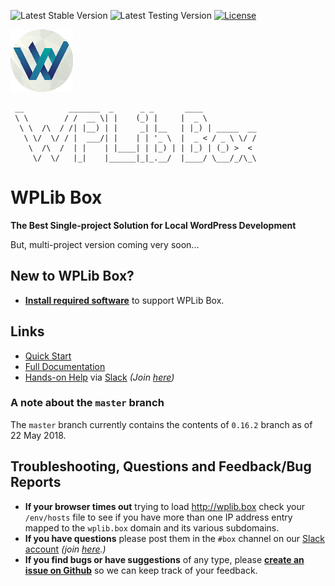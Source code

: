 ![Latest Stable Version](https://img.shields.io/badge/stable-0.16.2-blue.svg)
![Latest Testing Version](https://img.shields.io/badge/testing-0.17.0-red.svg)
[![License](https://poser.pugx.org/wplib/wplib-box/license)](https://packagist.org/packages/wplib/wplib-box)

![WPLib-Box](https://github.com/wplib/wplib.github.io/raw/master/WPLib-Box-100x.png)


```
 __          _______  _      _ _       ____
 \ \        / /  __ \| |    (_) |     |  _ \
  \ \  /\  / /| |__) | |     _| |__   | |_) | _____  __
   \ \/  \/ / |  ___/| |    | | '_ \  |  _ < / _ \ \/ /
    \  /\  /  | |    | |____| | |_) | | |_) | (_) >  <
     \/  \/   |_|    |______|_|_.__/  |____/ \___/_/\_\
```


# WPLib Box

**The Best Single-project Solution for Local WordPress Development**

But, multi-project version coming very soon...

## New to WPLib Box?

- [**Install required software**](http://wplib.github.io/wplib-box/#required-hw) to support WPLib Box.

## Links
 - [Quick Start](http://wplib.github.io/wplib-box/#quickstart)
 - [Full Documentation](http://wplib.github.io/wplib-box/)
 - [Hands-on Help](https://wplib.slack.com) via [Slack](https://slackhq.com) <em>(Join [here](https://launchpass.com/wplib))</em>

### A note about the `master` branch
The `master` branch currently contains the contents of `0.16.2` branch as of 22 May 2018.    


## Troubleshooting, Questions and Feedback/Bug Reports
- **If your browser times out** trying to load http://wplib.box check your `/env/hosts` file to see if you have more than one IP address entry mapped to the `wplib.box` domain and its various subdomains.
- **If you have questions** please post them in the `#box` channel on our [Slack account](https://wplib.slack.com) <em>(join [here](https://slackpass.io/wplib).)</em>
- **If you find bugs or have suggestions** of any type, please [**create an issue on Github**](https://github.com/wplib/wplib-box/issues/new) so we can keep track of your feedback.
